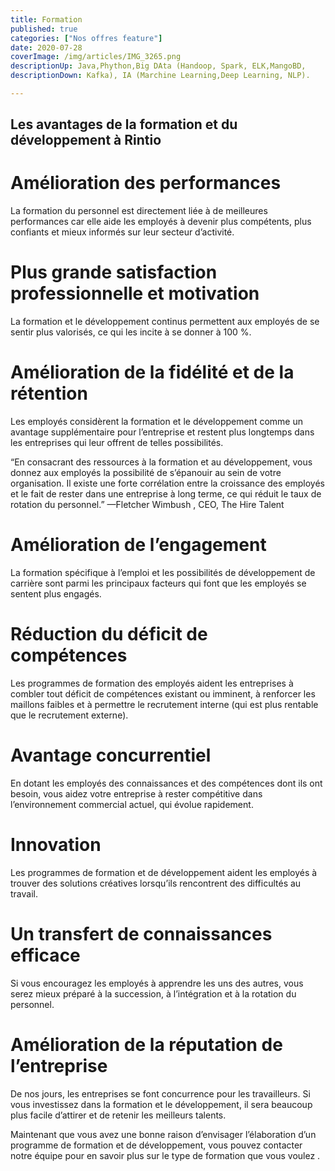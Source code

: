 ```yaml
---
title: Formation
published: true
categories: ["Nos offres feature"]
date: 2020-07-28
coverImage: /img/articles/IMG_3265.png
descriptionUp: Java,Phython,Big DAta (Handoop, Spark, ELK,MangoBD,
descriptionDown: Kafka), IA (Marchine Learning,Deep Learning, NLP).

---
```


## Les avantages de la formation et du développement à Rintio

# Amélioration des performances

La formation du personnel est directement liée à de meilleures performances car elle aide les employés à devenir plus compétents, plus confiants et mieux informés sur leur secteur d’activité.

# Plus grande satisfaction professionnelle et motivation

La formation et le développement continus permettent aux employés de se sentir plus valorisés, ce qui les incite à se donner à 100 %.

# Amélioration de la fidélité et de la rétention

Les employés considèrent la formation et le développement comme un avantage supplémentaire pour l’entreprise et restent plus longtemps dans les entreprises qui leur offrent de telles possibilités.

“En consacrant des ressources à la formation et au développement, vous donnez aux employés la possibilité de s’épanouir au sein de votre organisation. Il existe une forte corrélation entre la croissance des employés et le fait de rester dans une entreprise à long terme, ce qui réduit le taux de rotation du personnel.” —Fletcher Wimbush , CEO, The Hire Talent

# Amélioration de l’engagement

La formation spécifique à l’emploi et les possibilités de développement de carrière sont parmi les principaux facteurs qui font que les employés se sentent plus engagés.

# Réduction du déficit de compétences

Les programmes de formation des employés aident les entreprises à combler tout déficit de compétences existant ou imminent, à renforcer les maillons faibles et à permettre le recrutement interne (qui est plus rentable que le recrutement externe).

# Avantage concurrentiel

En dotant les employés des connaissances et des compétences dont ils ont besoin, vous aidez votre entreprise à rester compétitive dans l’environnement commercial actuel, qui évolue rapidement.

# Innovation

Les programmes de formation et de développement aident les employés à trouver des solutions créatives lorsqu’ils rencontrent des difficultés au travail.

# Un transfert de connaissances efficace

Si vous encouragez les employés à apprendre les uns des autres, vous serez mieux préparé à la succession, à l’intégration et à la rotation du personnel.

# Amélioration de la réputation de l’entreprise

De nos jours, les entreprises se font concurrence pour les travailleurs. Si vous investissez dans la formation et le développement, il sera beaucoup plus facile d’attirer et de retenir les meilleurs talents.

Maintenant que vous avez une bonne raison d’envisager l’élaboration d’un programme de formation et de développement, vous pouvez contacter notre équipe pour en savoir plus sur le type de formation que vous voulez .
